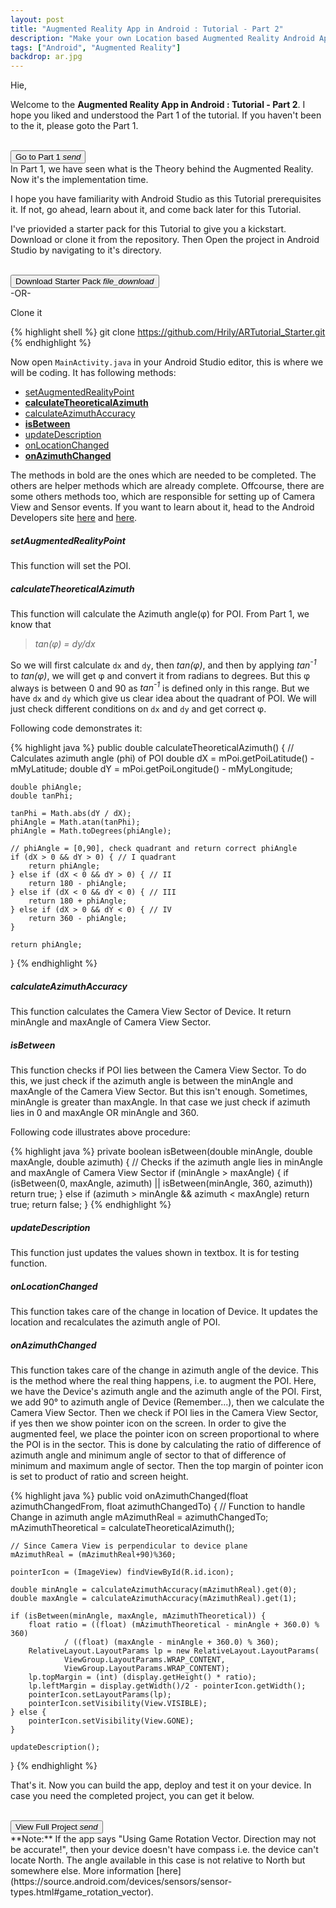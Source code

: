 ```yaml
---
layout: post
title: "Augmented Reality App in Android : Tutorial - Part 2"
description: "Make your own Location based Augmented Reality Android App"
tags: ["Android", "Augmented Reality"]
backdrop: ar.jpg
---
```


Hie,

Welcome to the **Augmented Reality App in Android : Tutorial - Part 2**. I hope you liked and understood the Part 1 of the tutorial. If you haven't been to the it, please goto the Part 1.

<br>
<a href="https://hrily.github.io/blog/2016/12/22/ar-tutorial-1.html">
	<button class="btn pink waves-effect waves-light" name="action">Go to Part 1
		<i class="material-icons right">send</i>
	</button>
</a>

<br>
In Part 1, we have seen what is the Theory behind the Augmented Reality. Now it's the implementation time.

I hope you have familiarity with Android Studio as this Tutorial prerequisites it. If not, go ahead, learn about it, and come back later for this Tutorial.

I've priovided a starter pack for this Tutorial to give you a kickstart. Download or clone it from the repository. Then Open the project in Android Studio by navigating to it's directory.

<br>
<a href="https://github.com/Hrily/ARTutorial_Starter/archive/master.zip">
	<button class="btn pink waves-effect waves-light" name="action">Download Starter Pack
		<i class="material-icons right">file_download</i>
	</button>
</a>

<br>
-OR-

Clone it

{% highlight shell %}
git clone https://github.com/Hrily/ARTutorial_Starter.git
{% endhighlight %}

Now open `MainActivity.java` in your Android Studio editor, this is where we will be coding. It has following methods:

+ [setAugmentedRealityPoint](#setaugmentedrealitypoint)
+ [**calculateTheoreticalAzimuth**](#calculatetheoreticalazimuth)
+ [calculateAzimuthAccuracy](#calculateazimuthaccuracy)
+ [**isBetween**](#isbetween)
+ [updateDescription](#updatedescription)
+ [onLocationChanged](#onlocationchanged)
+ [**onAzimuthChanged**](#onazimuthchanged)

The methods in bold are the ones which are needed to be completed. The others are helper methods which are already complete. Offcourse, there are some others methods too, which are responsible for setting up of Camera View and Sensor events. If you want to learn about it, head to the Android Developers site [here](https://developer.android.com/guide/topics/media/camera.html) and [here](https://developer.android.com/reference/android/hardware/SensorEvent.html).

<a name="setaugmentedrealitypoint"/>

##### setAugmentedRealityPoint

This function will set the POI.

<a name="calculatetheoreticalazimuth"/>

##### calculateTheoreticalAzimuth

This function will calculate the Azimuth angle(&phi;) for POI. From Part 1, we know that

> _tan(&phi;) = dy/dx_

So we will first calculate `dx` and `dy`, then _tan(&phi;)_, and then by applying _tan<sup>-1</sup>_ to _tan(&phi;)_, we will get &phi; and convert it from radians to degrees. But this &phi; always is between 0 and 90 as _tan<sup>-1</sup>_ is defined only in this range. But we have `dx` and `dy` which give us clear idea about the quadrant of POI. We will just check different conditions on `dx` and `dy` and get correct &phi;.

Following code demonstrates it:

{% highlight java %}
public double calculateTheoreticalAzimuth() {
	// Calculates azimuth angle (phi) of POI
	double dX = mPoi.getPoiLatitude() - mMyLatitude;
	double dY = mPoi.getPoiLongitude() - mMyLongitude;

	double phiAngle;
	double tanPhi;

	tanPhi = Math.abs(dY / dX);
	phiAngle = Math.atan(tanPhi);
	phiAngle = Math.toDegrees(phiAngle);

	// phiAngle = [0,90], check quadrant and return correct phiAngle
	if (dX > 0 && dY > 0) { // I quadrant
	    return phiAngle;
	} else if (dX < 0 && dY > 0) { // II
	    return 180 - phiAngle;
	} else if (dX < 0 && dY < 0) { // III
	    return 180 + phiAngle;
	} else if (dX > 0 && dY < 0) { // IV
	    return 360 - phiAngle;
	}

	return phiAngle;
}
{% endhighlight %}

<a name="calculateazimuthaccuracy"/>

##### calculateAzimuthAccuracy

This function calculates the Camera View Sector of Device. It return minAngle and maxAngle of Camera View Sector.

<a name="isbetween"/>

##### isBetween

This function checks if POI lies between the Camera View Sector. To do this, we just check if the azimuth angle is between the minAngle and maxAngle of the Camera View Sector. But this isn't enough. Sometimes, minAngle is greater than maxAngle. In that case we just check if azimuth lies in 0 and maxAngle OR minAngle and 360.

Following code illustrates above procedure:

{% highlight java %}
 private boolean isBetween(double minAngle, double maxAngle, double azimuth) {
	// Checks if the azimuth angle lies in minAngle and maxAngle of Camera View Sector
	if (minAngle > maxAngle) {
		if (isBetween(0, maxAngle, azimuth) || isBetween(minAngle, 360, azimuth))
			return true;
	} else if (azimuth > minAngle && azimuth < maxAngle)
		return true;
	return false;
}
{% endhighlight %}

<a name="updatedescription"/>

##### updateDescription

This function just updates the values shown in textbox. It is for testing function.

<a name="onlocationchanged"/>

##### onLocationChanged

This function takes care of the change in location of Device. It updates the location and recalculates the azimuth angle of POI.

<a name="onazimuthchanged"/>

##### onAzimuthChanged

This function takes care of the change in azimuth angle of the device. This is the method where the real thing happens, i.e. to augment the POI. Here, we have the Device's azimuth angle and the azimuth angle of the POI. First, we add 90&deg; to azimuth angle of Device (Remember...), then we calculate the Camera View Sector. Then we check if POI lies in the Camera View Sector, if yes then we show pointer icon on the screen. In order to give the augmented feel, we place the pointer icon on screen proportional to where the POI is in the sector. This is done by calculating the ratio of difference of azimuth angle and minimum angle of sector to that of difference of minimum and maximum angle of sector. Then the top margin of pointer icon is set to product of ratio and screen height.

{% highlight java %}
public void onAzimuthChanged(float azimuthChangedFrom, float azimuthChangedTo) {
	// Function to handle Change in azimuth angle
	mAzimuthReal = azimuthChangedTo;
	mAzimuthTheoretical = calculateTheoreticalAzimuth();

	// Since Camera View is perpendicular to device plane
	mAzimuthReal = (mAzimuthReal+90)%360;

	pointerIcon = (ImageView) findViewById(R.id.icon);

	double minAngle = calculateAzimuthAccuracy(mAzimuthReal).get(0);
	double maxAngle = calculateAzimuthAccuracy(mAzimuthReal).get(1);

	if (isBetween(minAngle, maxAngle, mAzimuthTheoretical)) {
		float ratio = ((float) (mAzimuthTheoretical - minAngle + 360.0) % 360)
				/ ((float) (maxAngle - minAngle + 360.0) % 360);
		RelativeLayout.LayoutParams lp = new RelativeLayout.LayoutParams(
				ViewGroup.LayoutParams.WRAP_CONTENT, 
				ViewGroup.LayoutParams.WRAP_CONTENT);
		lp.topMargin = (int) (display.getHeight() * ratio);
		lp.leftMargin = display.getWidth()/2 - pointerIcon.getWidth();
		pointerIcon.setLayoutParams(lp);
		pointerIcon.setVisibility(View.VISIBLE);
	} else {
		pointerIcon.setVisibility(View.GONE);
	}

	updateDescription();
}
{% endhighlight %}

That's it. Now you can build the app, deploy and test it on your device. In case you need the completed project, you can get it below.

<br>
<a href="https://github.com/Hrily/ARTutorial">
	<button class="btn pink waves-effect waves-light" name="action">View Full Project
		<i class="material-icons right">send</i>
	</button>
</a>

<br>
**Note:** If the app says "Using Game Rotation Vector. Direction may not be accurate!", then your device doesn't have compass i.e. the device can't locate North. The angle available in this case is not relative to North but somewhere else. More information [here](https://source.android.com/devices/sensors/sensor-types.html#game_rotation_vector).